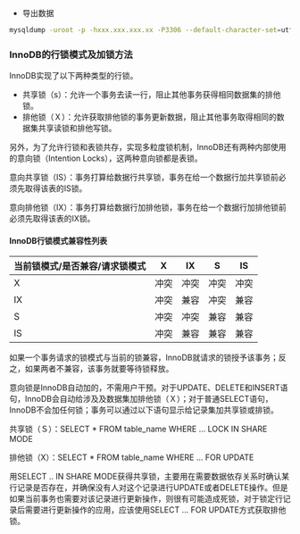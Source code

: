 - 导出数据
```bash
mysqldump -uroot -p -hxxx.xxx.xxx.xx -P3306 --default-character-set=utf8 database > D:\database-ini t.sql
```

### **InnoDB的行锁模式及加锁方法**

InnoDB实现了以下两种类型的行锁。

- 共享锁（s）：允许一个事务去读一行，阻止其他事务获得相同数据集的排他锁。
- 排他锁（Ｘ）：允许获取排他锁的事务更新数据，阻止其他事务取得相同的数据集共享读锁和排他写锁。

另外，为了允许行锁和表锁共存，实现多粒度锁机制，InnoDB还有两种内部使用的意向锁（Intention Locks），这两种意向锁都是表锁。

意向共享锁（IS）：事务打算给数据行共享锁，事务在给一个数据行加共享锁前必须先取得该表的IS锁。

意向排他锁（IX）：事务打算给数据行加排他锁，事务在给一个数据行加排他锁前必须先取得该表的IX锁。

#### **InnoDB行锁模式兼容性列表**

| 当前锁模式/是否兼容/请求锁模式 | X    | IX   | S    | IS   |
| ------------------------------ | ---- | ---- | ---- | ---- |
| X                              | 冲突 | 冲突 | 冲突 | 冲突 |
| IX                             | 冲突 | 兼容 | 冲突 | 兼容 |
| S                              | 冲突 | 冲突 | 兼容 | 兼容 |
| IS                             | 冲突 | 兼容 | 兼容 | 兼容 |

   如果一个事务请求的锁模式与当前的锁兼容，InnoDB就请求的锁授予该事务；反之，如果两者不兼容，该事务就要等待锁释放。

  意向锁是InnoDB自动加的，不需用户干预。对于UPDATE、DELETE和INSERT语句，InnoDB会自动给涉及及数据集加排他锁（Ｘ）；对于普通SELECT语句，InnoDB不会加任何锁；事务可以通过以下语句显示给记录集加共享锁或排锁。

共享锁（Ｓ）：SELECT * FROM table_name WHERE ... LOCK IN SHARE MODE

排他锁（X）：SELECT * FROM table_name WHERE ... FOR UPDATE

  用SELECT .. IN SHARE MODE获得共享锁，主要用在需要数据依存关系时确认某行记录是否存在，并确保没有人对这个记录进行UPDATE或者DELETE操作。但是如果当前事务也需要对该记录进行更新操作，则很有可能造成死锁，对于锁定行记录后需要进行更新操作的应用，应该使用SELECT ... FOR UPDATE方式获取排他锁。